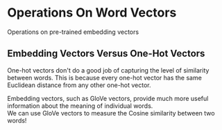 # Operations On Word Vectors
Operations on pre-trained embedding vectors 

## Embedding Vectors Versus One-Hot Vectors
One-hot vectors don't do a good job of capturing the level of similarity between words. This is because every one-hot vector has the same Euclidean distance from any other one-hot vector.

Embedding vectors, such as GloVe vectors, provide much more useful information about the meaning of individual words.  
We can use GloVe vectors to measure the Cosine similarity between two words! 
